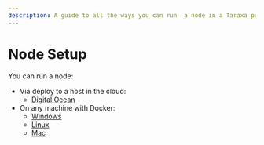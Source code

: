 ```yaml
---
description: A guide to all the ways you can run  a node in a Taraxa public testnet
---
```


# Node Setup

You can run a node:

* Via deploy to a host in the cloud:
  * [Digital Ocean](digital_ocean.md)
* On any machine with Docker:
  * [Windows](windows.md)
  * [Linux](linux.md)
  * [Mac](mac.md)

